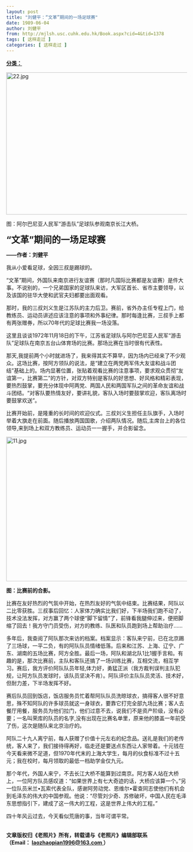 ```yaml
---
layout: post
title: "刘健平：“文革”期间的一场足球赛"
date: 1989-06-04
author: 刘健平
from: http://mjlsh.usc.cuhk.edu.hk/Book.aspx?cid=4&tid=1378
tags: [ 这样走过 ]
categories: [ 这样走过 ]
---
```


<div style="margin: 15px 10px 10px 0px;">
 <div>
  <span id="ctl00_ContentPlaceHolder1_chapter1_SubjectLabel" style="font-weight:bold;text-decoration:underline;">
   分类：
  </span>
 </div>
 <div style="MARGIN: 15px 10px 10px 0px">
  <div>
   <p>
    <img align="top" alt="22.jpg" border="0" height="381" src="http://mjlsh.usc.cuhk.edu.hk/medias/contents/9/87/22.jpg" width="590"/>
   </p>
   <p>
    图：阿尔巴尼亚人民军“游击队”足球队参观南京长江大桥。
   </p>
   <p>
    <strong>
     <font size="5">
      “文革”期间的一场足球赛
     </font>
    </strong>
   </p>
   <p>
    <strong>
     ——作者：刘健平
    </strong>
   </p>
   <p>
    我从小爱看足球，全因三叔是踢球的。
   </p>
   <p>
    “文革”期间，外国队来南京进行友谊赛（那时凡国际比赛都是友谊赛）是件大事。不说别的，一个兄弟国家的足球队来访，大军区首长、省市主要领导，以及该国的驻华大使和武官夫妇都要出面观看。
   </p>
   <p>
    那时，我的三叔刘义生是江苏队的主力后卫。赛前，省外办主任专程上门，给教练员、运动员讲述应该注意的事项和外事纪律。那时每逢比赛，三叔手上都有两张赠券，所以70年代的足球比赛我一场没落。
   </p>
   <p>
    这里且谈谈1972年11月18日的下午，江苏省足球队与阿尔巴尼亚人民军“游击队”足球队在南京五台山体育场的比赛。那场比赛在当时很有代表性。
   </p>
   <p>
    那天,我提前两个小时就进场了，我来得其实不算早，因为场内已经来了不少观众。这场比赛，按阿方领队的说法，是“建立在两党两军伟大友谊和战斗团结”基础上的。场内显著位置，张贴着观看比赛的注意事项，要求观众贯彻“友谊第一，比赛第二”的方针，对双方特别是客队的好思想、好风格和精彩表现，要热烈鼓掌，要充分体现中阿两党、两国人民和两国军队之间的革命友谊和战斗团结。“对客队要热情友好，要讲礼貌，客队入场时要鼓掌欢迎，客队离场时要鼓掌欢送”。
   </p>
   <p>
    比赛开始前，是隆重的长时间的欢迎仪式。三叔刘义生担任主队旗手，入场时举着大旗走在前面。随后播放两国国歌，介绍两队情况。随后,主席台上的各位领导,来到场上和双方教练员、运动员一一握手，并合影留念。
   </p>
   <p>
    <img align="top" alt="11.jpg" border="0" height="387" src="http://mjlsh.usc.cuhk.edu.hk/medias/contents/9/87/11.jpg" width="590"/>
   </p>
   <p>
    <strong>
     图：比赛前的合影。
    </strong>
   </p>
   <p>
    比赛在友好热烈的气氛中开始，在热烈友好的气氛中结束。比赛结果，阿队以二比零获胜。三叔事后回忆：人家体力确实比我们好，下半场我们跑不动了，技术没法发挥，对方赢了两个球便“脚下留情”了，前锋看我腿伸过来，便把脚缩了回去！我方守门员受伤，对方的教练、队医和队员跑到场上帮助治疗……
   </p>
   <p>
    多年后，我查阅了阿队那次来访的档案。档案显示：客队来宁前，已在北京踢了三场球，一平二负，有的阿队队员情绪低落。后来和江苏、上海、辽宁、广东、湖南的五场比赛，阿方全胜。最后一场，阿队和湖北队1比1握手言和。有趣的是，那次比赛前，主队和客队还搞了一场训练比赛，互相交流，相互学习。赛后，我方评价阿队队员年轻,体力好，勇猛正派（我方裁判误判主队犯规，让阿方队员发球时，该队员坚决不肯）。阿队评价主队队员灵活、技术好，但耐力差，下半场发挥不好。
   </p>
   <p>
    赛后队员回到饭店，饭店服务员忙着帮阿队队员洗晾球衣，搞得客人很不好意思，殊不知阿队的许多球员就这一身球衣，要靠它打完全部九场比赛；客人去餐厅用餐，服务员为他们拉门，他们过意不去，说我们不是资产阶级，没有必要；一名叫荣库的队员的名字,没有出现在比赛名单里，原来他的膝盖一年前受了伤，这次是随队来北京治疗的。
   </p>
   <p>
    阿队二十九人离宁前，每人获赠了价值十元左右的纪念品。送礼是我们的老传统，客人来了，我们接待得再好，临走还是要送点东西让人家带着。十元钱在今天看来微不足道，但1970年代末的上海大学生，每月的伙食标准不过十五元；我在校时，每月领取的最低一档助学金仅九元。
   </p>
   <p>
    那个年代，外国人来宁，不去长江大桥不能算到过南京。阿方客人站在大桥上，一位阿方队员感叹道：“如果世界上有七大奇迹的话，大桥应该算一个。”另一位队员米兰•瓦索代表全队，感谢阿劳动党、恩维尔•霍查同志使他们有机会到毛泽东的伟大的中国参观。他说：“尽管刘少奇、苏修破坏，中国人民在毛泽东思想指引下，建成了这一伟大的工程，这是世界上伟大的工程。”
   </p>
   <p>
    四十年风云过去，今天看似荒唐的事，当年可谓平常。
   </p>
   <p>
    <br/>
    <strong>
     文章版权归《老照片》所有，转载请与《老照片》编辑部联系
     <br/>
     （Email：
    </strong>
    <a href="mailto:laozhaopian1996@163.com">
     <strong>
      laozhaopian1996@163.com
     </strong>
    </a>
    <strong>
     ）
    </strong>
   </p>
  </div>
 </div>
</div>

